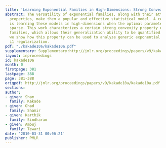 ```yaml
---
title: 'Learning Exponential Families in High-Dimensions: Strong Convexity and Sparsity'
abstract: The versatility of exponential families, along with their attendant convexity
  properties, make them a popular and effective statistical model. A central issue
  is learning these models in high-dimensions when the optimal parameter  vector is
  sparse. This work characterizes a certain strong convexity property of general exponential
  families, which allows their generalization ability to be quantified. In particular,
  we show how this property can be used to analyze generic exponential families under
  L1 regularization.
pdf: "./kakade10a/kakade10a.pdf"
supplementary: Supplementary:http://jmlr.org/proceedings/papers/v9/kakade10a/kakade10aSupple.pdf
layout: inproceedings
id: kakade10a
month: 0
firstpage: 381
lastpage: 388
page: 381-388
origpdf: http://jmlr.org/proceedings/papers/v9/kakade10a/kakade10a.pdf
sections: 
author:
- given: Sham
  family: Kakade
- given: Ohad
  family: Shamir
- given: Karthik
  family: Sindharan
- given: Ambuj
  family: Tewari
date: '2010-03-31 00:06:21'
publisher: PMLR
---
```

